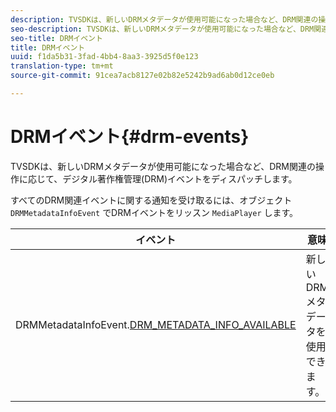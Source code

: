 ```yaml
---
description: TVSDKは、新しいDRMメタデータが使用可能になった場合など、DRM関連の操作に応じて、デジタル著作権管理(DRM)イベントをディスパッチします。
seo-description: TVSDKは、新しいDRMメタデータが使用可能になった場合など、DRM関連の操作に応じて、デジタル著作権管理(DRM)イベントをディスパッチします。
seo-title: DRMイベント
title: DRMイベント
uuid: f1da5b31-3fad-4bb4-8aa3-3925d5f0e123
translation-type: tm+mt
source-git-commit: 91cea7acb8127e02b82e5242b9ad6ab0d12ce0eb

---
```



# DRMイベント{#drm-events}

TVSDKは、新しいDRMメタデータが使用可能になった場合など、DRM関連の操作に応じて、デジタル著作権管理(DRM)イベントをディスパッチします。

すべてのDRM関連イベントに関する通知を受け取るには、オブジェクト `DRMMetadataInfoEvent` でDRMイベントをリッスン `MediaPlayer` します。

| イベント | 意味 |
|---|---|
| DRMMetadataInfoEvent.[DRM_METADATA_INFO_AVAILABLE](https://help.adobe.com/en_US/primetime/api/psdk/asdoc-dhls_1.4/com/adobe/mediacore/events/DRMMetadataInfoEvent.html#DRM_METADATA_INFO_AVAILABLE) | 新しいDRMメタデータを使用できます。 |